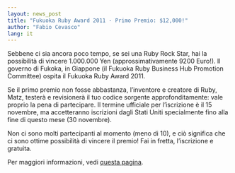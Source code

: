```yaml
---
layout: news_post
title: "Fukuoka Ruby Award 2011 - Primo Premio: $12,000!"
author: "Fabio Cevasco"
lang: it
---
```


Sebbene ci sia ancora poco tempo, se sei una Ruby Rock Star, hai la
possibilità di vincere 1.000.000 Yen (approssimativamente 9200 Euro!).
Il governo di Fukoka, in Giappone (il Fukuoka Ruby Business Hub
Promotion Committee) ospita il Fukuoka Ruby Award 2011.

Se il primo premio non fosse abbastanza, l’inventore e creatore di Ruby,
Matz, testerà e revisionerà il tuo codice sorgente approfonditamente:
vale proprio la pena di partecipare. Il termine ufficiale per
l’iscrizione è il 15 novembre, ma accetteranno iscrizioni dagli Stati
Uniti specialmente fino alla fine di questo mese (30 novembre).

Non ci sono molti partecipanti al momento (meno di 10), e ciò significa
che ci sono ottime possibilità di vincere il premio! Fai in fretta,
l’iscrizione e gratuita.

Per maggiori informazioni, vedi [questa pagina][1].



[1]: http://www.f-ruby.com/en/news/information/11 
